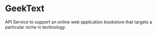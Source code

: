 # GeekText
API Service to support an online web application bookstore that targets a particular niche in technology.
